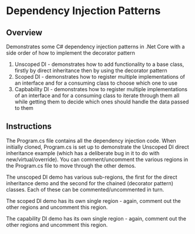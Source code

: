 # Dependency Injection Patterns
## Overview
Demonstrates some C# dependency injection patterns in .Net Core with a side order of how to implement the decorator pattern

1. Unscoped DI - demonstrates how to add functionality to a base class, firstly by direct inheritance then by using the decorator pattern
1. Scoped DI - demonstrates how to register multiple implementations of an interface and for a consuming class to choose which one to use
1. Capbability DI - demonstrates how to register multiple implementations of an interface and for a consuming class to iterate through them all while getting them to decide which ones should handle the data passed to them

## Instructions
The Program.cs file contains all the dependency injection code.  When initially cloned, Program.cs is set up to demonstrate the Unscoped DI direct inheritance example (which has a deliberate bug in it to do with new/virtual/override).  You can comment/uncomment the various regions in the Program.cs file to move through the other demos.  

The unscoped DI demo has various sub-regions, the first for the direct inheritance demo and the second for the chained (decorator pattern) classes.  Each of these can be commented/uncommented in turn.

The scoped DI demo has its own single region - again, comment out the other regions and uncomment this region.

The capability DI demo has its own single region - again, comment out the other regions and uncomment this region.
